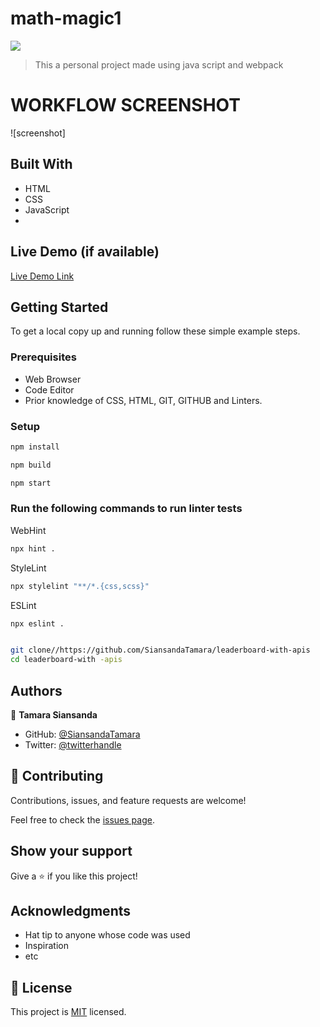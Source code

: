 # math-magic1

![](https://img.shields.io/badge/Microverse-blueviolet)

> This a personal project made using java script and webpack

# WORKFLOW SCREENSHOT

![screenshot]


## Built With
- HTML
- CSS
- JavaScript
- 
## Live Demo (if available)


[Live Demo Link]()


## Getting Started

To get a local copy up and running follow these simple example steps.

### Prerequisites

- Web Browser
- Code Editor
- Prior knowledge of CSS, HTML, GIT, GITHUB and Linters.

### Setup


```bash
npm install
```

```bash
npm build
```

```bash
npm start
```

### Run the following commands to run linter tests

WebHint
```bash
npx hint .
```

StyleLint
```bash
npx stylelint "**/*.{css,scss}"
```

ESLint
```bash
npx eslint .
```

```bash

git clone//https://github.com/SiansandaTamara/leaderboard-with-apis
cd leaderboard-with -apis
```

## Authors
👤 **Tamara Siansanda**

- GitHub: [@SiansandaTamara](https://github.com/SiansandaTamara)
- Twitter: [@twitterhandle](https://twitter.com/TamaraSiansanda)

## 🤝 Contributing

Contributions, issues, and feature requests are welcome!

Feel free to check the [issues page](../../issues/).

## Show your support

Give a ⭐️ if you like this project!

## Acknowledgments

- Hat tip to anyone whose code was used
- Inspiration
- etc

## 📝 License


This project is [MIT](https://github.com/SiansandaTamara/math-magic/main/LICENSE ) licensed.


